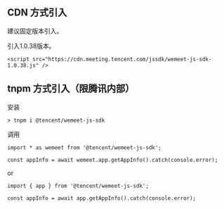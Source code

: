 ## CDN 方式引入
建议固定版本引入。

引入1.0.38版本。
```plaintext
<script src="https://cdn.meeting.tencent.com/jssdk/wemeet-js-sdk-1.0.38.js" />
```

## tnpm 方式引入（限腾讯内部）
安装
```plaintext
> tnpm i @tencent/wemeet-js-sdk
```
调用
```plaintext
import * as wemeet from '@tencent/wemeet-js-sdk';

const appInfo = await wemeet.app.getAppInfo().catch(console.error);
```
or
```plaintext
import { app } from '@tencent/wemeet-js-sdk';

const appInfo = await app.getAppInfo().catch(console.error);
```

